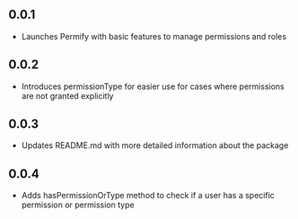 ## 0.0.1

* Launches Permify with basic features to manage permissions and roles

## 0.0.2

* Introduces permissionType for easier use for cases where permissions are not granted explicitly

## 0.0.3

* Updates README.md with more detailed information about the package

## 0.0.4

* Adds hasPermissionOrType method to check if a user has a specific permission or permission type

